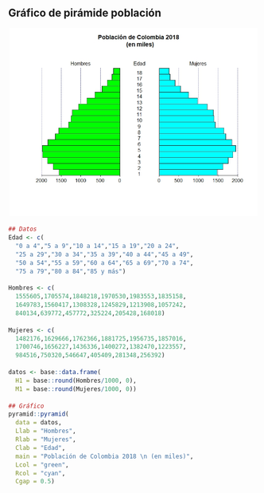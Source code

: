 <style>
  .centrado {
    text-align: center;
  }
</style>

## Gráfico de pirámide población

<div class="centrado">
  <img src="img/piramide_1.jpeg" alt="Pirámide Poblacional" width="500"/>
</div>

```r
## Datos
Edad <- c(
  "0 a 4","5 a 9","10 a 14","15 a 19","20 a 24",
  "25 a 29","30 a 34","35 a 39","40 a 44","45 a 49",
  "50 a 54","55 a 59","60 a 64","65 a 69","70 a 74",
  "75 a 79","80 a 84","85 y más")

Hombres <- c(
  1555605,1705574,1848218,1970530,1983553,1835158,
  1649783,1560417,1308328,1245829,1213908,1057242,
  840134,639772,457772,325224,205428,168018)

Mujeres <- c(
  1482176,1629666,1762366,1881725,1956735,1857016,
  1700746,1656227,1436336,1400272,1382470,1223557,
  984516,750320,546647,405409,281348,256392)

datos <- base::data.frame(
  H1 = base::round(Hombres/1000, 0),
  M1 = base::round(Mujeres/1000, 0))

## Gráfico
pyramid::pyramid(
  data = datos,
  Llab = "Hombres",
  Rlab = "Mujeres",
  Clab = "Edad",
  main = "Población de Colombia 2018 \n (en miles)",
  Lcol = "green", 
  Rcol = "cyan", 
  Cgap = 0.5)
```